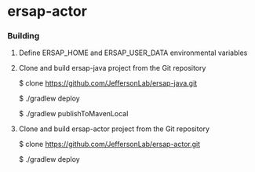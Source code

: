 # ersap-actor

### Building
1. Define ERSAP_HOME and ERSAP_USER_DATA environmental variables

2. Clone and build ersap-java project from the Git repository


    $ clone https://github.com/JeffersonLab/ersap-java.git

    $ ./gradlew deploy

    $ ./gradlew publishToMavenLocal

3. Clone and build ersap-actor project from the Git repository


    $ clone https://github.com/JeffersonLab/ersap-actor.git
    
    $ ./gradlew deploy

